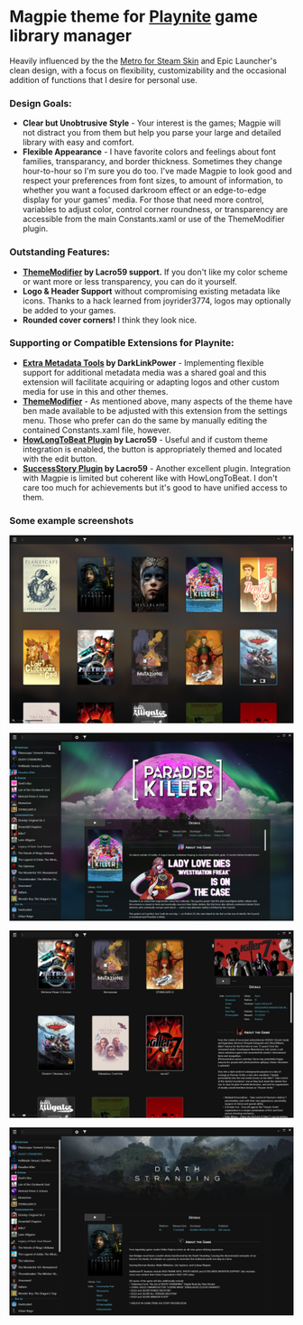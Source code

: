 # Magpie theme for [Playnite](https://playnite.link/) game library manager
Heavily influenced by the the [Metro for Steam Skin](https://www.metroforsteam.com/) and Epic Launcher's clean design, with a focus on flexibility, customizability and the occasional addition of functions that I desire for personal use.
### Design Goals:
 * __Clear but Unobtrusive Style__ - Your interest is the games; Magpie will not distract you from them but help you parse your large and detailed library with easy and comfort.
 * __Flexible Appearance__ - I have favorite colors and feelings about font families, transparancy, and border thickness. Sometimes they change hour-to-hour so I'm sure you do too. I've made Magpie to look good and respect your preferences from font sizes, to amount of information, to whether you want a focused darkroom effect or an edge-to-edge display for your games' media. For those that need more control, variables to adjust color, control corner roundness, or transparency are accessible from the main Constants.xaml or use of the ThemeModifier plugin.

### Outstanding Features:
 * __[ThemeModifier](https://github.com/Lacro59/playnite-thememodifier-plugin) by Lacro59 support.__ If you don't like my color scheme or want more or less transparency, you can do it yourself.
 * __Logo & Header Support__ without compromising existing metadata like icons. Thanks to a hack learned from joyrider3774, logos may optionally be added to your games.
 * __Rounded cover corners!__ I think they look nice.
 
### Supporting or Compatible Extensions for Playnite:
 * __[Extra Metadata Tools](https://playnite.link/forum/thread-575.html) by DarkLinkPower__ - Implementing flexible support for additional metadata media was a shared goal and this extension will facilitate acquiring or adapting logos and other custom media for use in this and other themes.
 * __[ThemeModifier](https://github.com/Lacro59/playnite-thememodifier-plugin)__ - As mentioned above, many aspects of the theme have ben made available to be adjusted with this extension from the settings menu. Those who prefer can do the same by manually editing the contained Constants.xaml file, however.
  * __[HowLongToBeat Plugin](https://github.com/Lacro59/playnite-howlongtobeat-plugin) by Lacro59__ - Useful and if custom theme integration is enabled, the button is appropriately themed and located with the edit button.
  * __[SuccessStory Plugin](https://github.com/Lacro59/playnite-successstory-plugin) by Lacro59__ - Another excellent plugin. Integration with Magpie is limited but coherent like with HowLongToBeat. I don't care too much for achievements but it's good to have unified access to them.
### Some example screenshots
![Grid view with window background](/assets/grid-unbordered-bg.png)

![Details view with window background](/assets/details-bg.png)

![Grid view with bordered covers and no window background](/assets/grid-bordered-no-bg.png)

![Details view without window background](/assets/details-no-bg.png)

